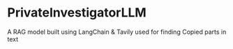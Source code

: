 # PrivateInvestigatorLLM
A RAG model built using LangChain &amp; Tavily used for finding Copied parts in text
